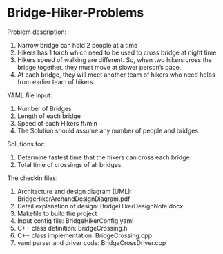 # Bridge-Hiker-Problems
Problem description:
1. Narrow bridge can hold 2 people at a time
2. Hikers has 1 torch which need to be used to cross bridge at night time
3. Hikers speed of walking are different. So, when two hikers cross the bridge together, they must move at slower person’s pace.
4. At each bridge, they will meet another team of hikers who need helps from earlier team of hikers.

YAML file input:
1. Number of Bridges
2. Length of each bridge
2. Speed of each Hikers ft/min
3. The Solution should assume any number of people and bridges

Solutions for:
1. Determine fastest time that the hikers can cross each bridge.
2. Total time of crossings of all bridges.

The checkin files:
1. Architecture and design diagram (UML): BridgeHikerArchandDesignDiagram.pdf 
2. Detail explanation of design: BridgeHikerDesignNote.docx
3. Makefile to build the project
4. Input config file: BridgeHikerConfig.yaml
5. C++ class definition: BridgeCrossing.h
6. C++ class implementation: BridgeCrossing.cpp
7. yaml parser and driver code: BridgeCrossDriver.cpp
